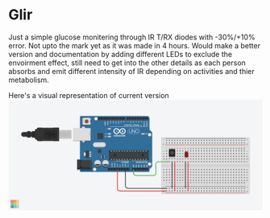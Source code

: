 # Glir
Just a simple glucose monitering through IR T/RX diodes with -30%/+10% error. 
Not upto the mark yet as it was made in 4 hours. Would make a better version and documentation by adding different LEDs to exclude the envoirment effect, still need to get into the other details as each person absorbs and emit different intensity of IR depending on activities and thier metabolism.

Here's a visual representation of current version
![Glir's Earlier Layout and Wiring Connections](/Glir.png)

